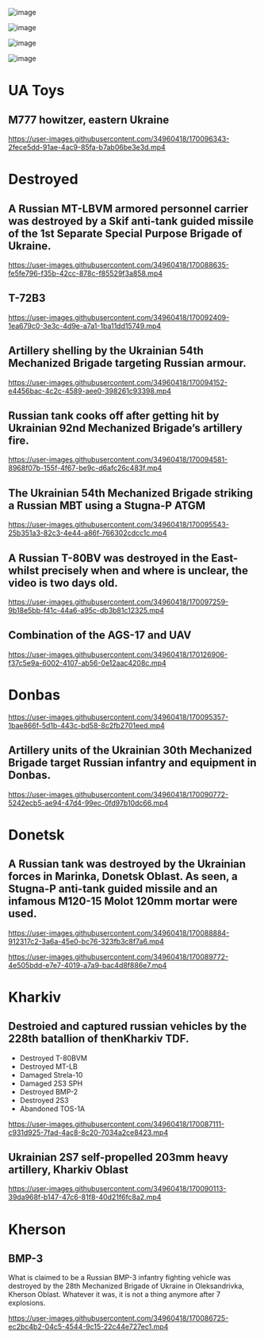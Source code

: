 ![image](https://user-images.githubusercontent.com/34960418/170090223-a9deb215-2d48-4de4-a2a6-341687fa61c4.png)

![image](https://user-images.githubusercontent.com/34960418/170090582-2f8d4120-9e90-4fcf-b90f-06b0c3ae81cb.png)

![image](https://user-images.githubusercontent.com/34960418/170093643-9ee3808f-5c8a-4939-96e4-83eebc03cfd3.png)

![image](https://user-images.githubusercontent.com/34960418/170090540-274553c1-1ee8-42ef-94aa-b469ff068cd3.png)


# UA Toys

## M777 howitzer, eastern Ukraine

https://user-images.githubusercontent.com/34960418/170096343-2fece5dd-91ae-4ac9-85fa-b7ab06be3e3d.mp4


# Destroyed

## A Russian MT-LBVM armored personnel carrier was destroyed by a Skif anti-tank guided missile of the 1st Separate Special Purpose Brigade of Ukraine.

https://user-images.githubusercontent.com/34960418/170088635-fe5fe796-f35b-42cc-878c-f85529f3a858.mp4


## T-72B3

https://user-images.githubusercontent.com/34960418/170092409-1ea679c0-3e3c-4d9e-a7a1-1ba11dd15749.mp4


## Artillery shelling by the Ukrainian 54th Mechanized Brigade targeting Russian armour.

https://user-images.githubusercontent.com/34960418/170094152-e4456bac-4c2c-4589-aee0-398261c93398.mp4


## Russian tank cooks off after getting hit by Ukrainian 92nd Mechanized Brigade’s artillery fire.

https://user-images.githubusercontent.com/34960418/170094581-8968f07b-155f-4f67-be9c-d6afc26c483f.mp4


## The Ukrainian 54th Mechanized Brigade striking a Russian MBT using a Stugna-P ATGM

https://user-images.githubusercontent.com/34960418/170095543-25b351a3-82c3-4e44-a86f-766302cdcc1c.mp4


## A Russian T-80BV was destroyed in the East- whilst precisely when and where is unclear, the video is two days old.

https://user-images.githubusercontent.com/34960418/170097259-9b18e5bb-f41c-44a6-a95c-db3b81c12325.mp4


## Combination of the AGS-17 and UAV

https://user-images.githubusercontent.com/34960418/170126906-f37c5e9a-6002-4107-ab56-0e12aac4208c.mp4






# Donbas

https://user-images.githubusercontent.com/34960418/170095357-1bae866f-5d1b-443c-bd58-8c2fb2701eed.mp4


## Artillery units of the Ukrainian 30th Mechanized Brigade target Russian infantry and equipment in Donbas.

https://user-images.githubusercontent.com/34960418/170090772-5242ecb5-ae94-47d4-99ec-0fd97b10dc66.mp4


# Donetsk

## A Russian tank was destroyed by the Ukrainian forces in Marinka, Donetsk Oblast. As seen, a Stugna-P anti-tank guided missile and an infamous M120-15 Molot 120mm mortar were used.

https://user-images.githubusercontent.com/34960418/170088884-912317c2-3a6a-45e0-bc76-323fb3c8f7a6.mp4

https://user-images.githubusercontent.com/34960418/170089772-4e505bdd-e7e7-4019-a7a9-bac4d8f886e7.mp4


# Kharkiv

## Destroied and captured russian vehicles by the 228th batallion of thenKharkiv TDF.
- Destroyed T-80BVM
- Destroyed MT-LB
- Damaged Strela-10
- Damaged 2S3 SPH
- Destroyed BMP-2
- Destroyed 2S3
- Abandoned TOS-1A

https://user-images.githubusercontent.com/34960418/170087111-c931d925-7fad-4ac8-8c20-7034a2ce8423.mp4


## Ukrainian 2S7 self-propelled 203mm heavy artillery, Kharkiv Oblast

https://user-images.githubusercontent.com/34960418/170090113-39da968f-b147-47c6-81f8-40d21f6fc8a2.mp4


# Kherson

## BMP-3

What is claimed to be a Russian BMP-3 infantry fighting vehicle was destroyed by the 28th Mechanized Brigade of Ukraine in Oleksandrivka, Kherson Oblast. Whatever it was, it is not a thing anymore after 7 explosions.

https://user-images.githubusercontent.com/34960418/170086725-ec2bc4b2-04c5-4544-9c15-22c44e727ec1.mp4

